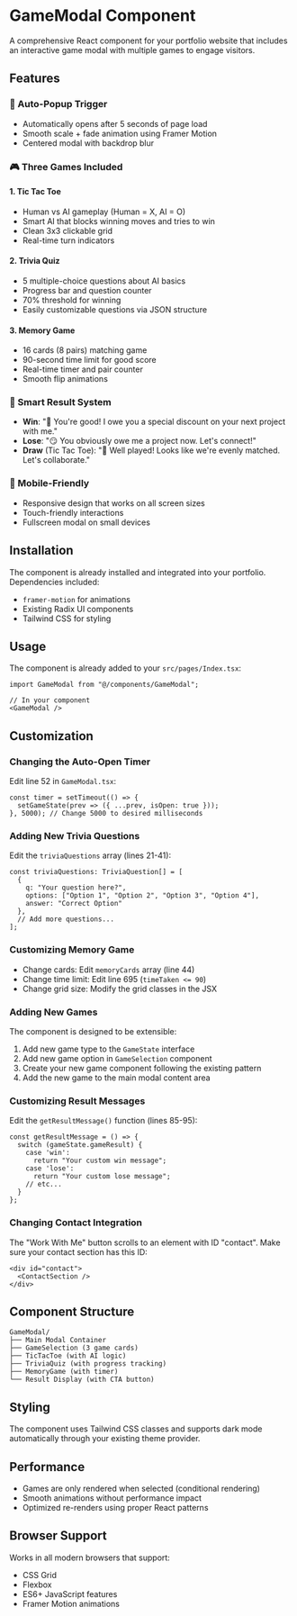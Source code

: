 # GameModal Component

A comprehensive React component for your portfolio website that includes an interactive game modal with multiple games to engage visitors.

## Features

### 🚦 Auto-Popup Trigger
- Automatically opens after 5 seconds of page load
- Smooth scale + fade animation using Framer Motion
- Centered modal with backdrop blur

### 🎮 Three Games Included

#### 1. Tic Tac Toe
- Human vs AI gameplay (Human = X, AI = O)
- Smart AI that blocks winning moves and tries to win
- Clean 3x3 clickable grid
- Real-time turn indicators

#### 2. Trivia Quiz
- 5 multiple-choice questions about AI basics
- Progress bar and question counter
- 70% threshold for winning
- Easily customizable questions via JSON structure

#### 3. Memory Game
- 16 cards (8 pairs) matching game
- 90-second time limit for good score
- Real-time timer and pair counter
- Smooth flip animations

### 🎯 Smart Result System
- **Win**: "🎉 You're good! I owe you a special discount on your next project with me."
- **Lose**: "😏 You obviously owe me a project now. Let's connect!"
- **Draw** (Tic Tac Toe): "🤝 Well played! Looks like we're evenly matched. Let's collaborate."

### 📱 Mobile-Friendly
- Responsive design that works on all screen sizes
- Touch-friendly interactions
- Fullscreen modal on small devices

## Installation

The component is already installed and integrated into your portfolio. Dependencies included:
- `framer-motion` for animations
- Existing Radix UI components
- Tailwind CSS for styling

## Usage

The component is already added to your `src/pages/Index.tsx`:

```tsx
import GameModal from "@/components/GameModal";

// In your component
<GameModal />
```

## Customization

### Changing the Auto-Open Timer
Edit line 52 in `GameModal.tsx`:
```tsx
const timer = setTimeout(() => {
  setGameState(prev => ({ ...prev, isOpen: true }));
}, 5000); // Change 5000 to desired milliseconds
```

### Adding New Trivia Questions
Edit the `triviaQuestions` array (lines 21-41):
```tsx
const triviaQuestions: TriviaQuestion[] = [
  {
    q: "Your question here?",
    options: ["Option 1", "Option 2", "Option 3", "Option 4"],
    answer: "Correct Option"
  },
  // Add more questions...
];
```

### Customizing Memory Game
- Change cards: Edit `memoryCards` array (line 44)
- Change time limit: Edit line 695 (`timeTaken <= 90`)
- Change grid size: Modify the grid classes in the JSX

### Adding New Games
The component is designed to be extensible:

1. Add new game type to the `GameState` interface
2. Add new game option in `GameSelection` component
3. Create your new game component following the existing pattern
4. Add the new game to the main modal content area

### Customizing Result Messages
Edit the `getResultMessage()` function (lines 85-95):
```tsx
const getResultMessage = () => {
  switch (gameState.gameResult) {
    case 'win':
      return "Your custom win message";
    case 'lose':
      return "Your custom lose message";
    // etc...
  }
};
```

### Changing Contact Integration
The "Work With Me" button scrolls to an element with ID "contact". Make sure your contact section has this ID:
```tsx
<div id="contact">
  <ContactSection />
</div>
```

## Component Structure

```
GameModal/
├── Main Modal Container
├── GameSelection (3 game cards)
├── TicTacToe (with AI logic)
├── TriviaQuiz (with progress tracking)
├── MemoryGame (with timer)
└── Result Display (with CTA button)
```

## Styling

The component uses Tailwind CSS classes and supports dark mode automatically through your existing theme provider.

## Performance

- Games are only rendered when selected (conditional rendering)
- Smooth animations without performance impact
- Optimized re-renders using proper React patterns

## Browser Support

Works in all modern browsers that support:
- CSS Grid
- Flexbox
- ES6+ JavaScript features
- Framer Motion animations
